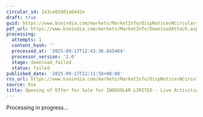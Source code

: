 ```yaml
---
circular_id: 143ce02801a0442e
draft: true
guid: https://www.bseindia.com/markets/MarketInfo/DispNoticesNCirculars.aspx?Noticeid={CE65A275-D00C-4F2B-B625-EC0C31D811A1}&noticeno=20250917-22&dt=09/17/2025&icount=22&totcount=37&flag=0
pdf_url: https://www.bseindia.com/markets/MarketInfo/DownloadAttach.aspx?id=20250917-22&attachedId=
processing:
  attempts: 1
  content_hash: ''
  processed_at: '2025-09-17T12:43:36.845464'
  processor_version: '2.0'
  stage: download_failed
  status: failed
published_date: '2025-09-17T12:11:58+00:00'
rss_url: https://www.bseindia.com/markets/MarketInfo/DispNoticesNCirculars.aspx?Noticeid={CE65A275-D00C-4F2B-B625-EC0C31D811A1}&noticeno=20250917-22&dt=09/17/2025&icount=22&totcount=37&flag=0
source: bse
title: Opening of Offer for Sale for INDOSOLAR LIMITED - Live Activities Schedule
---
```


Processing in progress...
